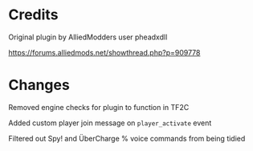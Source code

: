 # Credits
Original plugin by AlliedModders user pheadxdll

https://forums.alliedmods.net/showthread.php?p=909778

# Changes
Removed engine checks for plugin to function in TF2C

Added custom player join message on `player_activate` event

Filtered out Spy! and ÜberCharge % voice commands from being tidied
